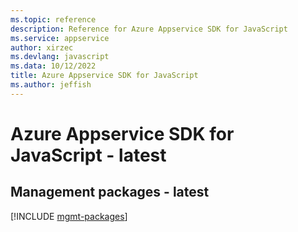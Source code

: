 ```yaml
---
ms.topic: reference
description: Reference for Azure Appservice SDK for JavaScript
ms.service: appservice
author: xirzec
ms.devlang: javascript
ms.data: 10/12/2022
title: Azure Appservice SDK for JavaScript
ms.author: jeffish
---
```

# Azure Appservice SDK for JavaScript - latest

## Management packages - latest
[!INCLUDE [mgmt-packages](appservice-mgmt-index.md)]
